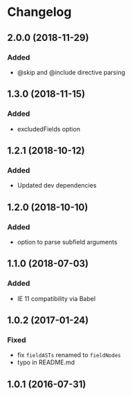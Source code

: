 # Changelog

## 2.0.0 (2018-11-29)

### Added

- @skip and @include directive parsing

## 1.3.0 (2018-11-15)

### Added

- excludedFields option


## 1.2.1 (2018-10-12)

### Added

- Updated dev dependencies


## 1.2.0 (2018-10-10)

### Added

- option to parse subfield arguments

## 1.1.0 (2018-07-03)

### Added

- IE 11 compatibility via Babel

## 1.0.2 (2017-01-24)

### Fixed

- fix `fieldASTs` renamed to `fieldNodes`
- typo in README.md

## 1.0.1 (2016-07-31)
